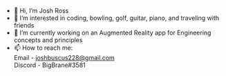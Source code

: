 - 👋 Hi, I’m Josh Ross
- 👀 I’m interested in coding, bowling, golf, guitar, piano, and traveling with friends
- 🌱 I’m currently working on an Augmented Reality app for Engineering concepts and principles  
- 📫 How to reach me:  
Email - joshbuscus228@gmail.com  
Discord - BigBrane#3581

<!---
jrr4138/jrr4138 is a ✨ special ✨ repository because its `README.md` (this file) appears on your GitHub profile.
You can click the Preview link to take a look at your changes.
--->
